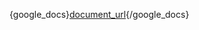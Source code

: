 {google_docs}[document_url](https://docs.google.com/document/d/e/2PACX-1vT3pgK0defYOXX50SAzu4442ZyaNAiPbegcoBHyM7K9CxNSGjFEH4AcNdjvIsK1OZhz-uIed5BlCXCW/pub){/google_docs}
